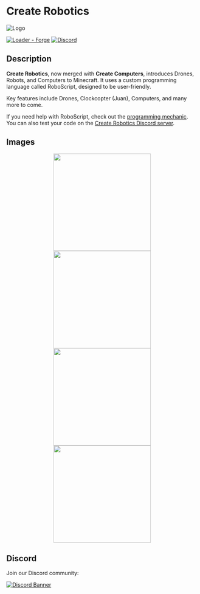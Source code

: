 # Create Robotics

![Logo](https://raw.githubusercontent.com/Worker20/CreateRobotics-1.18/master/icon.png)

[![Loader - Forge](https://img.shields.io/badge/Loader-Forge-orange?style=flat&logo=curseforge)](https://files.minecraftforge.net/)
[![Discord](https://img.shields.io/discord/865321790347018241?color=5865f2&label=Discord&style=flat)](https://discord.gg/PbBt4PQhpe)

## Description

**Create Robotics**, now merged with **Create Computers**, introduces Drones, Robots, and Computers to Minecraft. It uses a custom programming language called RoboScript, designed to be user-friendly.

Key features include Drones, Clockcopter (Juan), Computers, and many more to come.

If you need help with RoboScript, check out the [programming mechanic](https://github.com/Worker20/CreateRobotics/wiki/Programming-Mechanic). You can also test your code on the [Create Robotics Discord server](https://discord.com/invite/create-robotics).

## Images

<div align="center">
    <img src="https://imgur.com/E6u04LW" alt "Image 4" width="256">
    <img src="https://imgur.com/E6u04LW" alt "Image 4" width="256">
    <img src="https://imgur.com/E6u04LW" alt "Image 4" width="256">
    <img src="https://imgur.com/E6u04LW" alt "Image 4" width="256">
</div>

## Discord

Join our Discord community:

[![Discord Banner](https://discordapp.com/api/guilds/865321790347018241/widget.png?style=banner3)](https://discord.com/invite/create-robotics)
